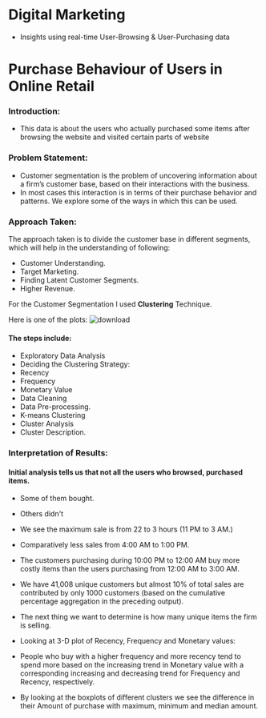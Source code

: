 # Digital Marketing
- Insights using real-time User-Browsing &amp; User-Purchasing data


# Purchase Behaviour of Users in Online Retail

### Introduction:

- This data is about the users who actually purchased some items after browsing the website and visited certain parts of website

### Problem Statement:
- Customer segmentation is the problem of uncovering information about a firm’s customer base, based on their interactions with the business.
- In most cases this interaction is in terms of their purchase behavior and patterns. We explore some of the ways in which this can be used.

### Approach Taken:
The approach taken is to divide the customer base in different segments, which will help in the understanding of following:
- Customer Understanding.
- Target Marketing.
- Finding Latent Customer Segments.
- Higher Revenue.

For the Customer Segmentation I used **Clustering** Technique.

Here is one of the plots:
![download](https://user-images.githubusercontent.com/36000962/75844814-36757d80-5dfd-11ea-9b42-5e4538c2bdb5.png)

#### The steps include:
- Exploratory Data Analysis
- Deciding the Clustering Strategy:
- Recency
- Frequency
- Monetary Value
- Data Cleaning
- Data Pre-processing.
- K-means Clustering
- Cluster Analysis
- Cluster Description.

### Interpretation of Results:

#### Initial analysis tells us that not all the users who browsed, purchased items.
- Some of them bought.
- Others didn't


- We see the maximum sale is from 22 to 3 hours (11 PM to 3 AM.)
- Comparatively less sales from 4:00 AM to 1:00 PM.
- The customers purchasing during 10:00 PM to 12:00 AM buy more costly items than the users purchasing from 12:00 AM to 3:00 AM.
- We have 41,008 unique customers but almost 10% of total sales are contributed by only 1000 customers (based on the cumulative percentage aggregation in the preceding output).
- The next thing we want to determine is how many unique items the firm is selling.
- Looking at 3-D plot of Recency, Frequency and Monetary values:
- People who buy with a higher frequency and more recency tend to spend more based on the increasing trend in Monetary value with a corresponding increasing and decreasing trend for Frequency and Recency, respectively.
- By looking at the boxplots of different clusters we see the difference in their Amount of purchase with maximum, minimum and median amount.

